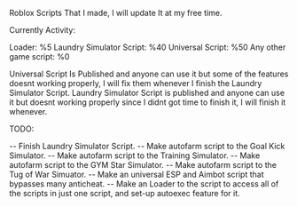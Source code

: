 Roblox Scripts That I made, I will update It at my free time.

Currently Activity:

Loader: %5
Laundry Simulator Script: %40
Universal Script: %50
Any other game script: %0

Universal Script Is Published and anyone can use it but some of the features doesnt working properly, I will fix them whenever I finish the Laundry Simulator Script.
Laundry Simulator Script is published and anyone can use it but doesnt working properly since I didnt got time to finish it, I will finish it whenever.


TODO:

-- Finish Laundry Simulator Script.
-- Make autofarm script to the Goal Kick Simulator.
-- Make autofarm script to the Training Simulator.
-- Make autofarm script to the GYM Star Simulator.
-- Make autofarm script to the Tug of War Simuator.
-- Make an universal ESP and Aimbot script that bypasses many anticheat.
-- Make an Loader to the script to access all of the scripts in just one script, and set-up autoexec feature for it.
